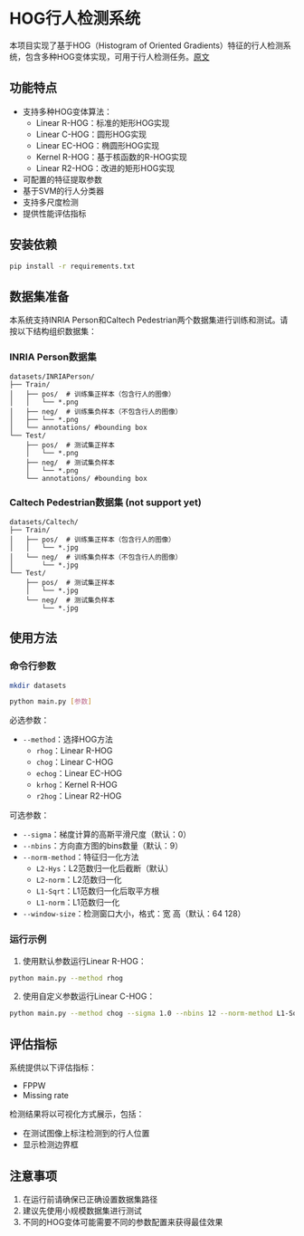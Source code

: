 # HOG行人检测系统


本项目实现了基于HOG（Histogram of Oriented Gradients）特征的行人检测系统，包含多种HOG变体实现，可用于行人检测任务。[原文](https://inria.hal.science/inria-00548512/document)

## 功能特点

- 支持多种HOG变体算法：
  - Linear R-HOG：标准的矩形HOG实现
  - Linear C-HOG：圆形HOG实现
  - Linear EC-HOG：椭圆形HOG实现
  - Kernel R-HOG：基于核函数的R-HOG实现
  - Linear R2-HOG：改进的矩形HOG实现
- 可配置的特征提取参数
- 基于SVM的行人分类器
- 支持多尺度检测
- 提供性能评估指标

## 安装依赖

```bash
pip install -r requirements.txt
```

## 数据集准备

本系统支持INRIA Person和Caltech Pedestrian两个数据集进行训练和测试。请按以下结构组织数据集：

### INRIA Person数据集
```
datasets/INRIAPerson/
├── Train/
│   ├── pos/  # 训练集正样本（包含行人的图像）
│   │   └── *.png
│   ├── neg/  # 训练集负样本（不包含行人的图像）
│   ├── └── *.png
│   └── annotations/ #bounding box
└── Test/
    ├── pos/  # 测试集正样本
    │   └── *.png
    ├── neg/  # 测试集负样本
    │   └── *.png
    └── annotations/ #bounding box

```

### Caltech Pedestrian数据集 (not support yet)
```
datasets/Caltech/
├── Train/
│   ├── pos/  # 训练集正样本（包含行人的图像）
│   │   └── *.jpg
│   └── neg/  # 训练集负样本（不包含行人的图像）
│       └── *.jpg
└── Test/
    ├── pos/  # 测试集正样本
    │   └── *.jpg
    └── neg/  # 测试集负样本
        └── *.jpg
```

## 使用方法

### 命令行参数
```bash
mkdir datasets
```

```bash
python main.py [参数]
```

必选参数：
- `--method`：选择HOG方法
  - `rhog`：Linear R-HOG
  - `chog`：Linear C-HOG
  - `echog`：Linear EC-HOG
  - `krhog`：Kernel R-HOG
  - `r2hog`：Linear R2-HOG

可选参数：
- `--sigma`：梯度计算的高斯平滑尺度（默认：0）
- `--nbins`：方向直方图的bins数量（默认：9）
- `--norm-method`：特征归一化方法
  - `L2-Hys`：L2范数归一化后截断（默认）
  - `L2-norm`：L2范数归一化
  - `L1-Sqrt`：L1范数归一化后取平方根
  - `L1-norm`：L1范数归一化
- `--window-size`：检测窗口大小，格式：宽 高（默认：64 128）

### 运行示例

1. 使用默认参数运行Linear R-HOG：
```bash
python main.py --method rhog
```

2. 使用自定义参数运行Linear C-HOG：
```bash
python main.py --method chog --sigma 1.0 --nbins 12 --norm-method L1-Sqrt --window-size 96 160
```

## 评估指标

系统提供以下评估指标：

- FPPW
- Missing rate

检测结果将以可视化方式展示，包括：
- 在测试图像上标注检测到的行人位置
- 显示检测边界框

## 注意事项

1. 在运行前请确保已正确设置数据集路径
2. 建议先使用小规模数据集进行测试
3. 不同的HOG变体可能需要不同的参数配置来获得最佳效果
